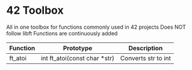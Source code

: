 # 42 Toolbox
All in one toolbox for functions commonly used in 42 projects
Does NOT follow libft 
Functions are continuously added

| Function | Prototype | Description |
|---|---|---|
| ft_atoi | int	ft_atoi(const char *str) | Converts str to int |
